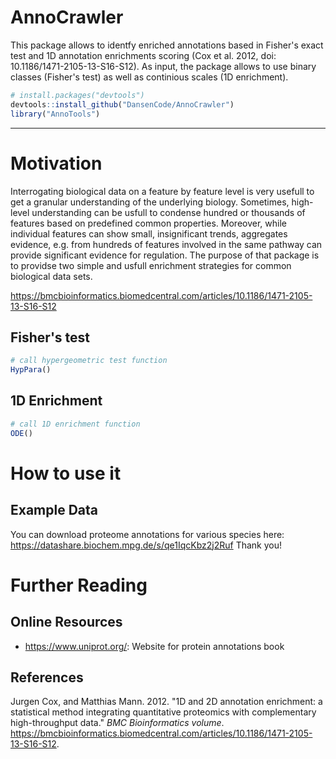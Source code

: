 # AnnoCrawler

This package allows to identfy enriched annotations based in Fisher's exact test and 1D annotation enrichments scoring (Cox et al. 2012, doi: 10.1186/1471-2105-13-S16-S12). As input, the package allows to use binary classes (Fisher's test) as well as continious scales (1D enrichment).

``` r
# install.packages("devtools")
devtools::install_github("DansenCode/AnnoCrawler")
library("AnnoTools")
```

-----

# Motivation

Interrogating biological data on a feature by feature level is very usefull to get a granular understanding of the underlying biology. Sometimes, high-level understanding can be usfull to condense hundred or thousands of features based on predefined common properties. Moreover, while individual features can show small, insignificant trends, aggregates evidence, e.g. from hundreds of features involved in the same pathway can provide significant evidence for regulation. The purpose of that package is to providse two simple and usfull enrichment strategies for common biological data sets.

<https://bmcbioinformatics.biomedcentral.com/articles/10.1186/1471-2105-13-S16-S12>

## Fisher's test
``` r
# call hypergeometric test function
HypPara()
```

## 1D Enrichment
``` r
# call 1D enrichment function
ODE()
```

# How to use it

## Example Data
You can download proteome annotations for various species here: <https://datashare.biochem.mpg.de/s/qe1IqcKbz2j2Ruf>
Thank you!
# Further Reading

## Online Resources

  - <https://www.uniprot.org/>: Website for protein annotations
    book

## References

<div id="refs" class="references">

<div id="ref-cox_rmarkdown:_2012">

Jurgen Cox, and Matthias Mann. 2012. "1D and 2D annotation enrichment: a statistical method integrating quantitative proteomics with complementary high-throughput data." *BMC Bioinformatics volume*.
<https://bmcbioinformatics.biomedcentral.com/articles/10.1186/1471-2105-13-S16-S12>.

</div>

